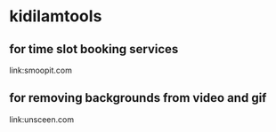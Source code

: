 # kidilamtools


## for time slot booking services
 link:smoopit.com
## for removing backgrounds from  video and gif 
 link:unsceen.com
